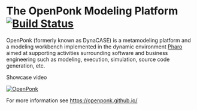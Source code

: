 # The OpenPonk Modeling Platform [![Build Status](https://travis-ci.org/OpenPonk/openponk.svg?branch=master)](https://travis-ci.org/OpenPonk/openponk)

OpenPonk (formerly known as DynaCASE) is a metamodeling platform and a modeling workbench implemented in the dynamic environment [Pharo](https://pharo.org) aimed at supporting activities surrounding software and business engineering such as modeling, execution, simulation, source code generation, etc.

Showcase video

[![OpenPonk](http://img.youtube.com/vi/_gQgXdJyr-0/0.jpg)](https://www.youtube.com/watch?v=_gQgXdJyr-0)

For more information see https://openponk.github.io/
